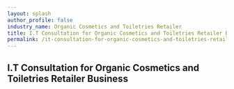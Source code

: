 ```yaml
---
layout: splash 
author_profile: false 
industry_name: Organic Cosmetics and Toiletries Retailer
title: I.T Consultation for Organic Cosmetics and Toiletries Retailer Business
permalink: /it-consultation-for-organic-cosmetics-and-toiletries-retailer-business
---
```


## I.T Consultation for Organic Cosmetics and Toiletries Retailer Business